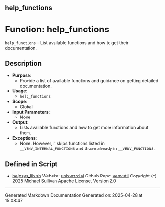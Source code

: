 ## help_functions
# Function: help_functions
 `help_functions` - List available functions and how to get their documentation.
## Description
- **Purpose**:
  - Provide a list of available functions and guidance on getting detailed documentation.
- **Usage**:
  - `help_functions`
- **Scope**:
  - Global
- **Input Parameters**: 
  - None
- **Output**: 
  - Lists available functions and how to get more information about them.
- **Exceptions**: 
  - None. However, it skips functions listed in `__VENV_INTERNAL_FUNCTIONS` and those already in `__VENV_FUNCTIONS`.

## Defined in Script

* [helpsys_lib.sh](../helpsys_lib_sh.md)
Website: [unixwzrd.ai](https://unixwzrd.ai)
Github Repo: [venvutil](https://github.com/unixwzrd/venvutil)
Copyright (c) 2025 Michael Sullivan
Apache License, Version 2.0

---

Generated Markdown Documentation
Generated on: 2025-04-28 at 15:08:47
